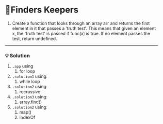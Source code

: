 # 📝Finders Keepers

1. Create a function that looks through an array arr and returns the first element in it that passes a 'truth test'. This means that given an element x, the 'truth test' is passed if func(x) is true. If no element passes the test, return undefined.


---

### 💡 Solution
1. `.app` using 
   1. for loop
2. `.solution1` using:
   1. while loop
3. `.solution2` using:
   1. recrussive
4. `.solution3` using:
   1. array.find()
5. `.solution2` using:
   1. map()
   2. indexOf


